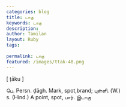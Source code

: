 ```yaml
---
categories: blog
title: டாகு
keywords: டாகு
description: 
author: Tamilan
layout: Ruby
tags: 
 
permalink: டாகு
featured: /images/ttak-48.png
---
```

  
[ ṭāku ]  
  
பெ. Persn. ḍāgh. Mark, spot,brand; புள்ளி. (W.)  
s. (Hind.) A point, spot, பார். இடாகு